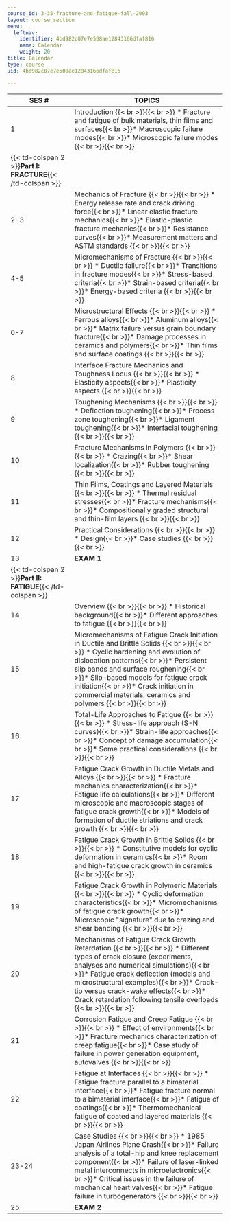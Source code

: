 ```yaml
---
course_id: 3-35-fracture-and-fatigue-fall-2003
layout: course_section
menu:
  leftnav:
    identifier: 4bd982c07e7e508ae12843166dfaf816
    name: Calendar
    weight: 20
title: Calendar
type: course
uid: 4bd982c07e7e508ae12843166dfaf816

---
```


| SES # | TOPICS |
| --- | --- |
| 1 | Introduction {{< br >}}{{< br >}} *   Fracture and fatigue of bulk materials, thin films and surfaces{{< br >}}*   Macroscopic failure modes{{< br >}}*   Microscopic failure modes {{< br >}}{{< br >}}  |
| {{< td-colspan 2 >}}**Part I: FRACTURE**{{< /td-colspan >}} ||
| 2-3 | Mechanics of Fracture {{< br >}}{{< br >}} *   Energy release rate and crack driving force{{< br >}}*   Linear elastic fracture mechanics{{< br >}}*   Elastic-plastic fracture mechanics{{< br >}}*   Resistance curves{{< br >}}*   Measurement matters and ASTM standards {{< br >}}{{< br >}}  |
| 4-5 | Micromechanisms of Fracture {{< br >}}{{< br >}} *   Ductile failure{{< br >}}*   Transitions in fracture modes{{< br >}}*   Stress-based criteria{{< br >}}*   Strain-based criteria{{< br >}}*   Energy-based criteria {{< br >}}{{< br >}}  |
| 6-7 | Microstructural Effects {{< br >}}{{< br >}} *   Ferrous alloys{{< br >}}*   Aluminum alloys{{< br >}}*   Matrix failure versus grain boundary fracture{{< br >}}*   Damage processes in ceramics and polymers{{< br >}}*   Thin films and surface coatings {{< br >}}{{< br >}}  |
| 8 | Interface Fracture Mechanics and Toughness Locus {{< br >}}{{< br >}} *   Elasticity aspects{{< br >}}*   Plasticity aspects {{< br >}}{{< br >}}  |
| 9 | Toughening Mechanisms {{< br >}}{{< br >}} *   Deflection toughening{{< br >}}*   Process zone toughening{{< br >}}*   Ligament toughening{{< br >}}*   Interfacial toughening {{< br >}}{{< br >}}  |
| 10 | Fracture Mechanisms in Polymers {{< br >}}{{< br >}} *   Crazing{{< br >}}*   Shear localization{{< br >}}*   Rubber toughening {{< br >}}{{< br >}}  |
| 11 | Thin Films, Coatings and Layered Materials {{< br >}}{{< br >}} *   Thermal residual stresses{{< br >}}*   Fracture mechanisms{{< br >}}*   Compositionally graded structural and thin-film layers {{< br >}}{{< br >}}  |
| 12 | Practical Considerations {{< br >}}{{< br >}} *   Design{{< br >}}*   Case studies {{< br >}}{{< br >}}  |
| 13 | **EXAM 1** |
| {{< td-colspan 2 >}}**Part II: FATIGUE**{{< /td-colspan >}} ||
| 14 | Overview {{< br >}}{{< br >}} *   Historical background{{< br >}}*   Different approaches to fatigue {{< br >}}{{< br >}}  |
| 15 | Micromechanisms of Fatigue Crack Initiation in Ductile and Brittle Solids {{< br >}}{{< br >}} *   Cyclic hardening and evolution of dislocation patterns{{< br >}}*   Persistent slip bands and surface roughening{{< br >}}*   Slip-based models for fatigue crack initiation{{< br >}}*   Crack initiation in commercial materials, ceramics and polymers {{< br >}}{{< br >}}  |
| 16 | Total-Life Approaches to Fatigue {{< br >}}{{< br >}} *   Stress-life approach (S-N curves){{< br >}}*   Strain-life approaches{{< br >}}*   Concept of damage accumulation{{< br >}}*   Some practical considerations {{< br >}}{{< br >}}  |
| 17 | Fatigue Crack Growth in Ductile Metals and Alloys {{< br >}}{{< br >}} *   Fracture mechanics characterization{{< br >}}*   Fatigue life calculations{{< br >}}*   Different microscopic and macroscopic stages of fatigue crack growth{{< br >}}*   Models of formation of ductile striations and crack growth {{< br >}}{{< br >}}  |
| 18 | Fatigue Crack Growth in Brittle Solids {{< br >}}{{< br >}} *   Constitutive models for cyclic deformation in ceramics{{< br >}}*   Room and high-fatigue crack growth in ceramics {{< br >}}{{< br >}}  |
| 19 | Fatigue Crack Growth in Polymeric Materials {{< br >}}{{< br >}} *   Cyclic deformation characteristics{{< br >}}*   Micromechanisms of fatigue crack growth{{< br >}}*   Microscopic "signature" due to crazing and shear banding {{< br >}}{{< br >}}  |
| 20 | Mechanisms of Fatigue Crack Growth Retardation {{< br >}}{{< br >}} *   Different types of crack closure (experiments, analyses and numerical simulations){{< br >}}*   Fatigue crack deflection (models and microstructural examples){{< br >}}*   Crack-tip versus crack-wake effects{{< br >}}*   Crack retardation following tensile overloads {{< br >}}{{< br >}}  |
| 21 | Corrosion Fatigue and Creep Fatigue {{< br >}}{{< br >}} *   Effect of environments{{< br >}}*   Fracture mechanics characterization of creep fatigue{{< br >}}*   Case study of failure in power generation equipment, autovalves {{< br >}}{{< br >}}  |
| 22 | Fatigue at Interfaces {{< br >}}{{< br >}} *   Fatigue fracture parallel to a bimaterial interface{{< br >}}*   Fatigue fracture normal to a bimaterial interface{{< br >}}*   Fatigue of coatings{{< br >}}*   Thermomechanical fatigue of coated and layered materials {{< br >}}{{< br >}}  |
| 23-24 | Case Studies {{< br >}}{{< br >}} *   1985 Japan Airlines Plane Crash{{< br >}}*   Failure analysis of a total-hip and knee replacement component{{< br >}}*   Failure of laser-linked metal interconnects in microelectronics{{< br >}}*   Critical issues in the failure of mechanical heart valves{{< br >}}*   Fatigue failure in turbogenerators {{< br >}}{{< br >}}  |
| 25 | **EXAM 2**